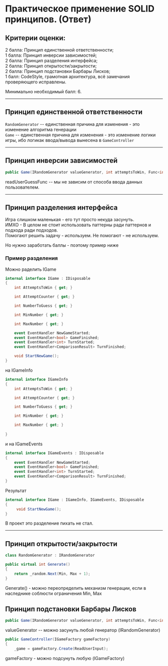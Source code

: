 # Практическое применение SOLID принципов. (Ответ)

## Критерии оценки:

2 балла: Принцип единственной ответственности;  
1 балла: Принцип инверсии зависимостей;  
2 балла: Принцип разделения интерфейса;  
2 балла: Принцип открытости/закрытости;  
2 балла: Принцип подстановки Барбары Лисков;  
1 балл: CodeStyle, грамотная архитектура, всё замечания проверяющего исправлены.

Минимально необходимый балл: 6.

----

## Принцип единственной ответственности

`RandomGenerator` -- единственная причина для изменения - это изменение алгоритма генерации  
`Game` --  единственная причина для изменения - это изменение логики игры, ибо логикак ввода/вывода вынесена в `GameController`

----

## Принцип инверсии зависимостей

```cs
public Game(IRandomGenerator valueGenerator, int attemptsToWin, Func<int> readUserGuessFunc)
```

readUserGuessFunc -- мы не зависим от способа ввода данных пользователем.

----

## Принцип разделения интерфейса

Игра слишком маленькая - его тут просто некуда засунуть.  
ИМХО - В целом не стоит использовать паттерны ради паттернов и подхода ради подходов.  
Помогают решить задачу - используем. Не помогают - не используем.  

Но нужно заработать баллы - поэтому пример ниже

### Пример разделения

Можно раделить IGame 

```cs
internal interface IGame : IDisposable
{
    int AttemptsToWin { get; }

    int AttemptCounter { get; }

    int NumberToGuess { get; }

    int MinNumber { get; }

    int MaxNumber { get; }

    event EventHandler NewGameStarted;
    event EventHandler<bool> GameFinished;
    event EventHandler<int> TurnStarted;
    event EventHandler<ComparisonResult> TurnFinished;

    void StartNewGame();
}
```

на IGameInfo

```cs
internal interface IGameInfo
{
    int AttemptsToWin { get; }

    int AttemptCounter { get; }

    int NumberToGuess { get; }

    int MinNumber { get; }

    int MaxNumber { get; }
   
}
```
и на IGameEvents

```cs
internal interface IGameEvents : IDisposable
{
    event EventHandler NewGameStarted;
    event EventHandler<bool> GameFinished;
    event EventHandler<int> TurnStarted;
    event EventHandler<ComparisonResult> TurnFinished;
}
```

Результат

```cs
internal interface IGame : IGameInfo, IGameEvents, IDisposable
{
     void StartNewGame();
}
```

В проект это разделение пихать не стал.

----

## Принцип открытости/закрытости

```cs
class RandomGenerator : IRandomGenerator

public virtual int Generate()
{
    return _random.Next(Min, Max + 1);
}
```

Generate() - можно переопределить механизм генерации, если в наследнике соблюсти ограничения Min, Max

## Принцип подстановки Барбары Лисков

```cs
public Game(IRandomGenerator valueGenerator, int attemptsToWin, Func<int> readUserGuessFunc)
```

valueGenerator -- можно засунуть любой генератор (IRandomGenerator)

```cs
public GameController(IGameFactory gameFactory)
{
    _game = gameFactory.Create(ReadUserInput);	
```

gameFactory - можно подсунуть любую (IGameFactory)



